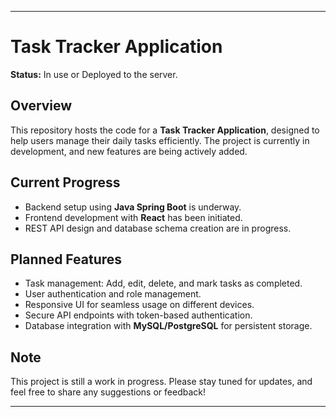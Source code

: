 
---

# Task Tracker Application
**Status:** In use or Deployed to the server.  

## Overview  
This repository hosts the code for a **Task Tracker Application**, designed to help users manage their daily tasks efficiently. The project is currently in development, and new features are being actively added.  

## Current Progress  
- Backend setup using **Java Spring Boot** is underway.  
- Frontend development with **React** has been initiated.  
- REST API design and database schema creation are in progress.  

## Planned Features  
- Task management: Add, edit, delete, and mark tasks as completed.  
- User authentication and role management.  
- Responsive UI for seamless usage on different devices.  
- Secure API endpoints with token-based authentication.  
- Database integration with **MySQL/PostgreSQL** for persistent storage.

## Note  
This project is still a work in progress. Please stay tuned for updates, and feel free to share any suggestions or feedback!  

--- 
